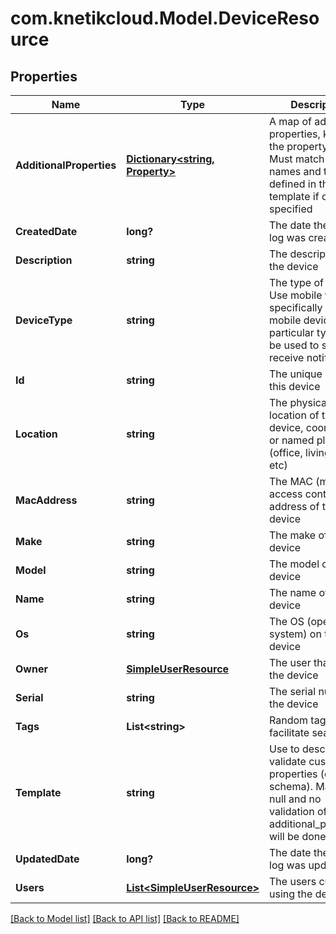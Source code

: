 # com.knetikcloud.Model.DeviceResource
## Properties

Name | Type | Description | Notes
------------ | ------------- | ------------- | -------------
**AdditionalProperties** | [**Dictionary&lt;string, Property&gt;**](Property.md) | A map of additional properties, keyed on the property name.  Must match the names and types defined in the template if one is specified | [optional] 
**CreatedDate** | **long?** | The date the device log was created | [optional] 
**Description** | **string** | The description of the device | [optional] 
**DeviceType** | **string** | The type of device. Use mobile to specifically register mobile devices. This particular type will be used to send and receive notifications | [optional] 
**Id** | **string** | The unique ID for this device | [optional] 
**Location** | **string** | The physical location of the device, coordinates or named place (office, living room, etc) | [optional] 
**MacAddress** | **string** | The MAC (media access control) address of the device | [optional] 
**Make** | **string** | The make of the device | [optional] 
**Model** | **string** | The model of the device | [optional] 
**Name** | **string** | The name of the device | [optional] 
**Os** | **string** | The OS (operating system) on the device | [optional] 
**Owner** | [**SimpleUserResource**](SimpleUserResource.md) | The user that owns the device | [optional] 
**Serial** | **string** | The serial number of the device | [optional] 
**Tags** | **List&lt;string&gt;** | Random tags to facilitate search | [optional] 
**Template** | **string** | Use to describe and validate custom properties (custom schema). May be null and no validation of additional_properties will be done | [optional] 
**UpdatedDate** | **long?** | The date the device log was updated | [optional] 
**Users** | [**List&lt;SimpleUserResource&gt;**](SimpleUserResource.md) | The users currently using the device | [optional] 

[[Back to Model list]](../README.md#documentation-for-models) [[Back to API list]](../README.md#documentation-for-api-endpoints) [[Back to README]](../README.md)

